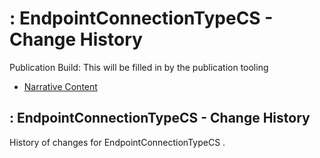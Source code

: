 # : EndpointConnectionTypeCS - Change History

Publication Build: This will be filled in by the publication tooling

* [Narrative Content](CodeSystem-EndpointConnectionTypeCS.html)

## : EndpointConnectionTypeCS - Change History

History of changes for EndpointConnectionTypeCS .